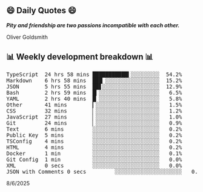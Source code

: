 ## 😄 Daily Quotes 😄

_**Pity and friendship are two passions incompatible with each other.**_

Oliver Goldsmith



## 📊 Weekly development breakdown 📊

<pre>TypeScript  24 hrs 58 mins ███████████▍░░░░░░░░░  54.2%
Markdown    6 hrs 58 mins  ███▏░░░░░░░░░░░░░░░░░  15.2%
JSON        5 hrs 55 mins  ██▋░░░░░░░░░░░░░░░░░░  12.9%
Bash        2 hrs 59 mins  █▎░░░░░░░░░░░░░░░░░░░   6.5%
YAML        2 hrs 40 mins  █▏░░░░░░░░░░░░░░░░░░░   5.8%
Other       41 mins        ▎░░░░░░░░░░░░░░░░░░░░   1.5%
CSS         32 mins        ▏░░░░░░░░░░░░░░░░░░░░   1.2%
JavaScript  27 mins        ▏░░░░░░░░░░░░░░░░░░░░   1.0%
Git         24 mins        ▏░░░░░░░░░░░░░░░░░░░░   0.9%
Text        6 mins         ░░░░░░░░░░░░░░░░░░░░░   0.2%
Public Key  5 mins         ░░░░░░░░░░░░░░░░░░░░░   0.2%
TSConfig    4 mins         ░░░░░░░░░░░░░░░░░░░░░   0.2%
HTML        4 mins         ░░░░░░░░░░░░░░░░░░░░░   0.2%
Docker      1 min          ░░░░░░░░░░░░░░░░░░░░░   0.1%
Git Config  1 min          ░░░░░░░░░░░░░░░░░░░░░   0.0%
XML         0 secs         ░░░░░░░░░░░░░░░░░░░░░   0.0%
JSON with Comments 0 secs         ░░░░░░░░░░░░░░░░░░░░░   0.0%</pre>

8/6/2025